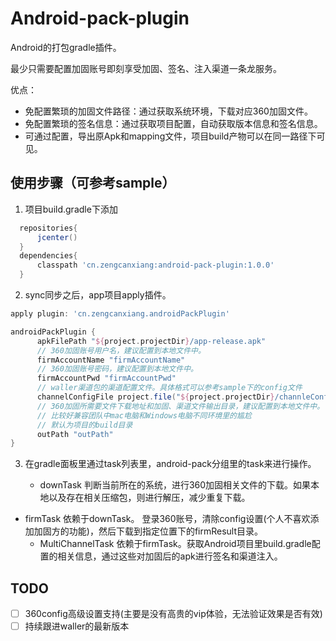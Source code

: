 

# Android-pack-plugin

Android的打包gradle插件。

最少只需要配置加固账号即刻享受加固、签名、注入渠道一条龙服务。

优点：

- 免配置繁琐的加固文件路径：通过获取系统环境，下载对应360加固文件。
- 免配置繁琐的签名信息：通过获取项目配置，自动获取版本信息和签名信息。
- 可通过配置，导出原Apk和mapping文件，项目build产物可以在同一路径下可见。		

## 使用步骤（可参考sample）

1. 项目build.gradle下添加 

  ```groovy
    repositories{
    	jcenter()
    }
    dependencies{
    	classpath 'cn.zengcanxiang:android-pack-plugin:1.0.0'
    }
  ```

   

2. sync同步之后，app项目apply插件。

  ```groovy
  apply plugin: 'cn.zengcanxiang.androidPackPlugin'
  
  androidPackPlugin {
   		apkFilePath "${project.projectDir}/app-release.apk"
   		// 360加固账号用户名，建议配置到本地文件中。
   		firmAccountName "firmAccountName"
   		// 360加固账号密码，建议配置到本地文件中。
   		firmAccountPwd "firmAccountPwd"
   		// waller渠道包的渠道配置文件。具体格式可以参考sample下的config文件
   		channelConfigFile project.file("${project.projectDir}/channleConfig.json")
   		// 360加固所需要文件下载地址和加固、渠道文件输出目录，建议配置到本地文件中。
   		// 比较好兼容团队中mac电脑和Windows电脑不同环境里的尴尬
   		// 默认为项目的build目录
   		outPath "outPath"
  }
  ```

3. 在gradle面板里通过task列表里，android-pack分组里的task来进行操作。

   - downTask 判断当前所在的系统，进行360加固相关文件的下载。如果本地以及存在相关压缩包，则进行解压，减少重复下载。
- firmTask 依赖于downTask。 登录360账号，清除config设置(个人不喜欢添加加固方的功能)，然后下载到指定位置下的firmResult目录。
   - MultiChannelTask 依赖于firmTask。获取Android项目里build.gradle配置的相关信息，通过这些对加固后的apk进行签名和渠道注入。

## TODO

- [ ] 360config高级设置支持(主要是没有高贵的vip体验，无法验证效果是否有效)
- [ ] 持续跟进waller的最新版本